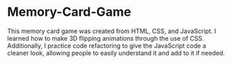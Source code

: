 # Memory-Card-Game
This memory card game was created from HTML, CSS, and JavaScript. I learned how to make 3D flipping animations through the use of CSS. Additionally, I practice code refactoring to give the JavaScript code a cleaner look, allowing people to easily understand it and add to it if needed.
